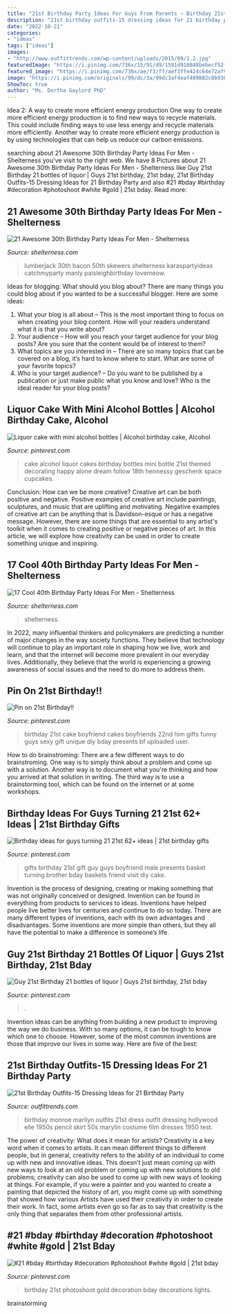 ```yaml
---
title: "21st Birthday Party Ideas For Guys From Parents ~ Birthday 21st Cake Boyfriend Cakes Boyfriends 22nd Him Gifts Funny Guys Sexy Gift Unique Diy Bday Presents Bf Uploaded User"
description: "21st birthday outfits-15 dressing ideas for 21 birthday party"
date: "2022-10-21"
categories:
- "ideas"
tags: ["ideas"]
images:
- "http://www.outfittrends.com/wp-content/uploads/2015/09/1.2.jpg"
featuredImage: "https://i.pinimg.com/736x/15/91/d9/1591d918848bebecf52ff610c88fbe20.jpg"
featured_image: "https://i.pinimg.com/736x/ae/f3/ff/aef3ffe424c64e72af9dfb120cc4056a--liquor-cupcakes-liquor-cake.jpg"
image: "https://i.pinimg.com/originals/99/dc/3a/99dc3af4eaf489882c0b930fdcd4f147.jpg"
ShowToc: true
author: "Ms. Dortha Gaylord PhD"
---
```



Idea 2: A way to create more efficient energy production
One way to create more efficient energy production is to find new ways to recycle materials. This could include finding ways to use less energy and recycle materials more efficiently. Another way to create more efficient energy production is by using technologies that can help us reduce our carbon emissions.

	

		
searching about 21 Awesome 30th Birthday Party Ideas For Men - Shelterness you've visit to the right web. We have 8 Pictures about 21 Awesome 30th Birthday Party Ideas For Men - Shelterness like Guy 21st Birthday 21 bottles of liquor | Guys 21st birthday, 21st bday, 21st Birthday Outfits-15 Dressing Ideas for 21 Birthday Party and also #21 #bday #birthday #decoration #photoshoot #white #gold | 21st bday. Read more:
		
    
## 21 Awesome 30th Birthday Party Ideas For Men - Shelterness

<img loading=lazy src="https://i.shelterness.com/2017/02/14-bacon-skewers-will-be-a-perfect-appetizer.jpg" onerror="this.onerror=null;this.src='https://tse1.mm.bing.net/th?id=OIP.o1yr4zsQt4DdBeZsY0MuXwHaLG&amp;pid=15.1';" alt="21 Awesome 30th Birthday Party Ideas For Men - Shelterness">

_Source: shelterness.com_

>lumberjack 30th bacon 50th skewers shelterness karaspartyideas catchmyparty manly paisleighbirthday lovemeow. 

	

Ideas for blogging: What should you blog about?
There are many things you could blog about if you wanted to be a successful blogger. Here are some ideas: 
1) What your blog is all about – This is the most important thing to focus on when creating your blog content. How will your readers understand what it is that you write about? 
2) Your audience – How will you reach your target audience for your blog posts? Are you sure that the content would be of interest to them? 
3) What topics are you interested in – There are so many topics that can be covered on a blog, it’s hard to know where to start. What are some of your favorite topics? 
4) Who is your target audience? – Do you want to be published by a publication or just make public what you know and love? Who is the ideal reader for your blog posts?

    
## Liquor Cake With Mini Alcohol Bottles | Alcohol Birthday Cake, Alcohol

<img loading=lazy src="https://i.pinimg.com/736x/ae/f3/ff/aef3ffe424c64e72af9dfb120cc4056a--liquor-cupcakes-liquor-cake.jpg" onerror="this.onerror=null;this.src='https://tse1.mm.bing.net/th?id=OIP.8O6DuL4NLD8nK5RtK1vLPAHaJy&amp;pid=15.1';" alt="Liquor cake with mini alcohol bottles | Alcohol birthday cake, Alcohol">

_Source: pinterest.com_

>cake alcohol liquor cakes birthday bottles mini bottle 21st themed decorating happy alone dream follow 18th hennessy geschenk space cupcakes. 

	

Conclusion: How can we be more creative?
Creative art can be both positive and negative. Positive examples of creative art include paintings, sculptures, and music that are uplifting and motivating. Negative examples of creative art can be anything that is Davidson-esque or has a negative message. However, there are some things that are essential to any artist's toolkit when it comes to creating positive or negative pieces of art. In this article, we will explore how creativity can be used in order to create something unique and inspiring.

    
## 17 Cool 40th Birthday Party Ideas For Men - Shelterness

<img loading=lazy src="https://i.shelterness.com/2017/02/12-Jack-Daniels-40th-birthday-cake-idea.jpg" onerror="this.onerror=null;this.src='https://tse4.mm.bing.net/th?id=OIP.D_l3VLPDLEwh5sPWpcY6vAHaNK&amp;pid=15.1';" alt="17 Cool 40th Birthday Party Ideas For Men - Shelterness">

_Source: shelterness.com_

>shelterness. 

	

In 2022, many influential thinkers and policymakers are predicting a number of major changes in the way society functions. They believe that technology will continue to play an important role in shaping how we live, work and learn, and that the internet will become more prevalent in our everyday lives. Additionally, they believe that the world is experiencing a growing awareness of social issues and the need to do more to address them.

    
## Pin On 21st Birthday!!

<img loading=lazy src="https://i.pinimg.com/originals/52/8f/d5/528fd55de3388a99a09a11d22bc0bd4b.jpg" onerror="this.onerror=null;this.src='https://tse3.mm.bing.net/th?id=OIP.VgRSPrqdNRyJUNvOwlSExwHaJ4&amp;pid=15.1';" alt="Pin on 21st Birthday!!">

_Source: pinterest.com_

>birthday 21st cake boyfriend cakes boyfriends 22nd him gifts funny guys sexy gift unique diy bday presents bf uploaded user. 

	

How to do brainstroming:
There are a few different ways to do brainstroming. One way is to simply think about a problem and come up with a solution. Another way is to document what you're thinking and how you arrived at that solution in writing. The third way is to use a brainstorming tool, which can be found on the internet or at some workshops.

    
## Birthday Ideas For Guys Turning 21 21st 62+ Ideas | 21st Birthday Gifts

<img loading=lazy src="https://i.pinimg.com/736x/15/91/d9/1591d918848bebecf52ff610c88fbe20.jpg" onerror="this.onerror=null;this.src='https://tse2.mm.bing.net/th?id=OIP.kFZZACn-QNgrML5cGsUIAgAAAA&amp;pid=15.1';" alt="Birthday ideas for guys turning 21 21st 62+ ideas | 21st birthday gifts">

_Source: pinterest.com_

>gifts birthday 21st gift guy guys boyfriend male presents basket turning brother bday baskets friend visit diy cake. 

	

Invention is the process of designing, creating or making something that was not originally conceived or designed. Invention can be found in everything from products to services to ideas. Inventions have helped people live better lives for centuries and continue to do so today. There are many different types of inventions, each with its own advantages and disadvantages. Some inventions are more simple than others, but they all have the potential to make a difference in someone’s life.

    
## Guy 21st Birthday 21 Bottles Of Liquor | Guys 21st Birthday, 21st Bday

<img loading=lazy src="https://i.pinimg.com/originals/99/dc/3a/99dc3af4eaf489882c0b930fdcd4f147.jpg" onerror="this.onerror=null;this.src='https://tse3.mm.bing.net/th?id=OIP.PqwH0zgHLzIF4VbvxkVz6QHaJ4&amp;pid=15.1';" alt="Guy 21st Birthday 21 bottles of liquor | Guys 21st birthday, 21st bday">

_Source: pinterest.com_

>. 

	

Invention ideas can be anything from building a new product to improving the way we do business. With so many options, it can be tough to know which one to choose. However, some of the most common inventions are those that improve our lives in some way. Here are five of the best: 

    
## 21st Birthday Outfits-15 Dressing Ideas For 21 Birthday Party

<img loading=lazy src="http://www.outfittrends.com/wp-content/uploads/2015/09/1.2.jpg" onerror="this.onerror=null;this.src='https://tse4.mm.bing.net/th?id=OIP.cgftgncMOdAIQ0x8DRskVwHaLH&amp;pid=15.1';" alt="21st Birthday Outfits-15 Dressing Ideas for 21 Birthday Party">

_Source: outfittrends.com_

>birthday monroe marilyn outfits 21st dress outfit dressing hollywood elle 1950s pencil skirt 50s marylin costume film dresses 1950 test. 

	

The power of creativity: What does it mean for artists?
Creativity is a key word when it comes to artists. It can mean different things to different people, but in general, creativity refers to the ability of an individual to come up with new and innovative ideas. This doesn’t just mean coming up with new ways to look at an old problem or coming up with new solutions to old problems; creativity can also be used to come up with new ways of looking at things. For example, if you were a painter and you wanted to create a painting that depicted the history of art, you might come up with something that showed how various Artists have used their creativity in order to create their work. In fact, some artists even go so far as to say that creativity is the only thing that separates them from other professional artists.

    
## #21 #bday #birthday #decoration #photoshoot #white #gold | 21st Bday

<img loading=lazy src="https://i.pinimg.com/originals/7e/8e/56/7e8e56ffc16ad22dd2c757b51a725d91.jpg" onerror="this.onerror=null;this.src='https://tse1.mm.bing.net/th?id=OIP.d--h70c4QoE_ltqylqYbBgHaLH&amp;pid=15.1';" alt="#21 #bday #birthday #decoration #photoshoot #white #gold | 21st bday">

_Source: pinterest.com_

>birthday 21st photoshoot gold decoration bday decorations lights. 

	
 brainstorming

